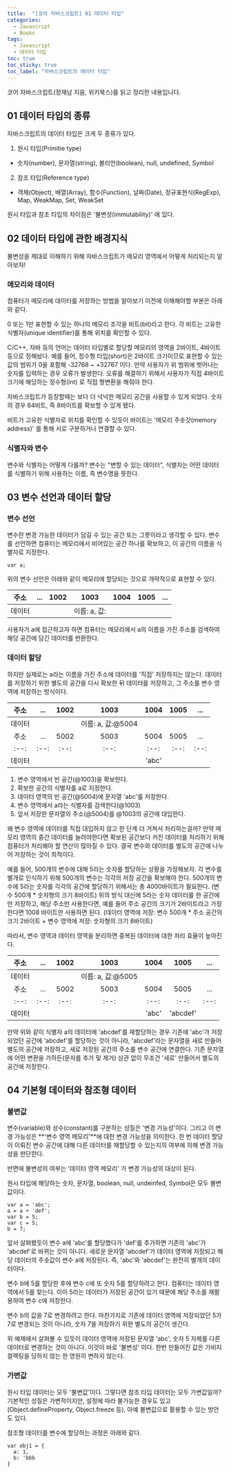```yaml
---
title:  "[코어 자바스크립트] 01 데이터 타입"
categories: 
  - Javascript
  - Books
tags:
  - Javascript
  - 데이터 타입
toc: true
toc_sticky: true
toc_label: "자바스크립트의 데이터 타입"
---
```


코어 자바스크립트(정재남 지음, 위키북스)를 읽고 정리한 내용입니다.

## 01 데이터 타입의 종류
자바스크립트의 데이터 타입은 크게 두 종류가 있다.
1. 원시 타입(Primitie type)
- 숫자(number), 문자열(string), 불리언(boolean), null, undefined, Symbol
2. 참조 타입(Reference type)
- 객체(Object),  배열(Array), 함수(Function), 날짜(Date), 정규표현식(RegExp), Map, WeakMap, Set, WeakSet

원시 타입과 참조 타입의 차이점은 '불변성(immutability)' 에 있다.

## 02 데이터 타입에 관한 배경지식
불변성을 제대로 이해하기 위해 자바스크립트가 메모리 영역에서 어떻게 처리되는지 알아보자!

### 메모리와 데이터
컴퓨터가 메모리에 데이터를 저장하는 방법을 알아보기 이전에 이해해야할 부분은 아래와 같다.

0 또는 1만 표현할 수 있는 하나의 메모리 조각을 비트(bit)라고 한다. 각 비트는 고유한 식별자(unique identifier)를 통해 위치를 확인할 수 있다.

C/C++, 자바 등의 언어는 데이터 타입별로 할당할 메모리의 영역을 2바이트, 4바이트 등으로 정해놨다.
예를 들어, 정수형 타입(short)은 2바이트 크기이므로 표현할 수 있는 값의 범위가 0을 포함해 -32768 ~ +32767 이다.
만약 사용자가 위 범위에 벗어나는 숫자를 입력하는 경우 오류가 발생한다. 오류를 해결하기 위해서 사용자가 직접 4바이트 크기에 해당하는 정수형(int) 로 직접 형변환을 해줘야 한다.

자바스크립트가 등장할때는 보다 더 넉넉한 메모리 공간을 사용할 수 있게 되었다.
숫자의 경우 64비트, 즉 8바이트를 확보할 수 있게 됐다.

비트가 고유한 식별자로 위치를 확인할 수 있듯이 바이트는 '메모리 주솟갓(memory address)' 를 통해 서로 구분하거나 연결할 수 있다.

### 식별자와 변수
변수와 식별자는 어떻게 다를까?
변수는 "변할 수 있는 데이터", 식별자는 어떤 데이터를 식별하기 위해 사용하는 이름, 즉 변수명을 뜻한다.

## 03 변수 선언과 데이터 할당
### 변수 선언

변수란 변경 가능한 데이터가 담길 수 있는 공간 또는 그릇이라고 생각할 수 있다.
변수를 선언하면 컴퓨터는 메모리에서 비어있는 공간 하나를 확보하고, 이 공간의 이름을 식별자로 지정한다.

```
var a;
```

위의 변수 선언은 아래와 같이 메모리에 할당되는 것으로 개략적으로 표현할 수 있다.

|주소|...|1002|1003|1004|1005|...|
|:--:|:--:|:--:|:--:|:--:|:--:|:--:|
|데이터|||이름: a,  값: ||||

사용자가 a에 접근하고자 하면 컴퓨터는 메모리에서 a의 이름을 가진 주소를 검색하여 해당 공간에 담긴 데이터를 반환한다.

### 데이터 할당

하지만 실제로는 a라는 이름을 가진 주소에 데이터를 '직접' 저장하지는 않는다. 데이터를 저장하기 위한 별도의 공간을 다시 확보한 뒤 데이터를 저장하고, 그 주소를 변수 영역에 저장하는 방식이다.

|주소|...|1002|1003|1004|1005|...|
|:--:|:--:|:--:|:--:|:--:|:--:|:--:|
|데이터|||이름: a,  값:@5004 ||||
|주소|...|5002|5003|5004|5005|...|
|:--:|:--:|:--:|:--:|:--:|:--:|:--:|
|데이터||||'abc'|||

1. 변수 영역에서 빈 공간(@1003)을 확보한다.
2. 확보한 공간의 식별자를 a로 지정한다.
3. 데이터 영역의 빈 공간(@5004)에 문자열 'abc'를 저장한다.
4. 변수 영역에서 a라는 식별자를 검색한다(@1003)
5. 앞서 저장한 문자열의 주소(@5004)를 @1003의 공간에 대입한다.

왜 변수 영역에 데이터를 직접 대입하지 않고 한 단계 더 거쳐서 처리하는걸까?
만약 메모리 영역의 중간 데이터를 늘려야한다면 확보된 공간보다 커진 데이터를 처리하기 위해 컴퓨터가 처리해야 할 연산이 많아질 수 있다. 결국 변수와 데이터를 별도의 공간에 나누어 저장하는 것이 최적이다.

예를 들어, 500개의 변수에 대해 5라는 숫자를 할당하는 상황을 가정해보자.
각 변수를 별개로 인식하기 위해 500개의 변수는 각각의 저장 공간을 확보해야 한다.
500개의 변수에 5라는 숫자를 각각의 공간에 할당하기 위해서는 총 4000바이트가 필요한다. (변수 500개 * 숫자형의 크기 8바이트)
위의 방식 대신에 5라는 숫자 데이터를 한 공간에만 저장하고, 해당 주소만 사용한다면, 예를 들어 주소 공간의 크기가 2바이트라고 가정한다면 1008 바이트만 사용하면 된다. (데이터 영역에 저장: 변수 500개 * 주소 공간의 크기 2바이트 + 변수 영역에 저장: 숫자형의 크기 8바이트)

따라서, 변수 영역과 데이터 영역을 분리하면 중복된 데이터에 대한 처리 효율이 높아진다.


|주소|...|1002|1003|1004|1005|...|
|:--:|:--:|:--:|:--:|:--:|:--:|:--:|
|데이터|||이름: a,  값:@5005 ||||
|주소|...|5002|5003|5004|5005|...|
|:--:|:--:|:--:|:--:|:--:|:--:|:--:|
|데이터||||'abc'|'abcdef'||

만약 위와 같이 식별자 a의 데이터에 'abcdef'를 재할당하는 경우 기존에 'abc'가 저장되었던 공간에 'abcdef'를 할당하는 것이 아니라, 'abcdef'라는 문자열을 새로 만들어 별도의 공간에 저장하고, 새로 저장된 공간의 주소를 변수 공간에 연결한다.
기존 문자열에 어떤 변환을 가하든(문자를 추가 및 제거) 상관 없이 무조건 '새로' 만들어서 별도의 공간에 저장한다.

## 04 기본형 데이터와 참조형 데이터
### 불변값
변수(variable)와 상수(constant)를 구분하는 성질은 '변경 가능성'이다.
그리고 이 변경 가능성은 **'변수 영역 메모리'**에 대한 변경 가능성을 의미한다.
한 번 데이터 할당이 이뤄진 변수 공간에 대해 다른 데이터를 재할당할 수 있는지의 여부에 의해 변경 가능성을 판단한다.

반면에 불변성의 여부는 '데이터 영역 메모리' 가 변경 가능성의 대상이 된다.

원시 타입에 해당하는 숫자, 문자열, boolean, null, undeinfed, Symbol은 모두 불변값이다.
```
var a = 'abc';
a = a + 'def';
var b = 5;
var c = 5;
b = 7;
```

앞서 살펴봤듯이 변수 a에 'abc'를 할당했다가 'def'를 추가하면 기존의 'abc'가 'abcdef'로 바뀌는 것이 아니다. 새로운 문자열 'abcdef'가 데이터 영역에 저장되고 해당 데이터의 주솟값이 변수 a에 저장된다.
즉, 'abc'와 'abcdef'는 완전히 별개의 데이터이다.

변수 b에 5를 할당한 후에 변수 c에 또 숫자 5를 할당하려고 한다. 컴퓨터는 데이터 영역에서 5를 찾는다. 이미 5라는 데이터가 저장된 공간이 있기 때문에 해당 주소를 재활용하여 변수 c에 저장한다.

변수 b의 값을 7로 변경하려고 한다. 마찬가지로 기존에 데이터 영역에 저장되었던 5가 7로 변경되는 것이 아니라, 숫자 7을 저장하기 위한 별도의 공간이 생긴다.

위 예제에서 살펴볼 수 있듯이 데이터 영역에 저장된 문자열 'abc', 숫자 5 자체를 다른 데이터로 변경하는 것이 아니다. 이것이 바로 '불변성' 이다. 한번 만들어진 값은 가비지 컬렉팅을 당하지 않는 한 영원히 변하지 않는다.

### 가변값
원시 타입 데이터는 모두 '불변값'이다. 그렇다면 참조 타입 데이터는 모두 가변값일까?
기본적인 성질은 가변적이지만, 설정에 따라 불가능한 경우도 있고(Object.defineProperty, Object.freeze 등), 아예 불변값으로 활용할 수 있는 방안도 있다.

참조형 데이터를 변수에 할당하는 과정은 아래와 같다.

```
var obj1 = {
  a: 1,
  b: 'bbb
}
```